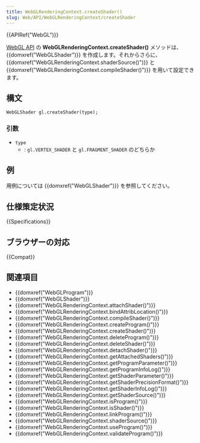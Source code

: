 ```yaml
---
title: WebGLRenderingContext.createShader()
slug: Web/API/WebGLRenderingContext/createShader
---
```


{{APIRef("WebGL")}}

[WebGL API](/ja/docs/Web/API/WebGL_API) の **WebGLRenderingContext.createShader()** メソッドは、{{domxref("WebGLShader")}} を作成します。それからさらに、 {{domxref("WebGLRenderingContext.shaderSource()")}} と {{domxref("WebGLRenderingContext.compileShader()")}} を用いて設定できます。

## 構文

```
WebGLShader gl.createShader(type);
```

### 引数

- `type`
  - : `gl.VERTEX_SHADER` と `gl.FRAGMENT_SHADER` のどちらか

## 例

用例については {{domxref("WebGLShader")}} を参照してください。

## 仕様策定状況

{{Specifications}}

## ブラウザーの対応

{{Compat}}

## 関連項目

- {{domxref("WebGLProgram")}}
- {{domxref("WebGLShader")}}
- {{domxref("WebGLRenderingContext.attachShader()")}}
- {{domxref("WebGLRenderingContext.bindAttribLocation()")}}
- {{domxref("WebGLRenderingContext.compileShader()")}}
- {{domxref("WebGLRenderingContext.createProgram()")}}
- {{domxref("WebGLRenderingContext.createShader()")}}
- {{domxref("WebGLRenderingContext.deleteProgram()")}}
- {{domxref("WebGLRenderingContext.deleteShader()")}}
- {{domxref("WebGLRenderingContext.detachShader()")}}
- {{domxref("WebGLRenderingContext.getAttachedShaders()")}}
- {{domxref("WebGLRenderingContext.getProgramParameter()")}}
- {{domxref("WebGLRenderingContext.getProgramInfoLog()")}}
- {{domxref("WebGLRenderingContext.getShaderParameter()")}}
- {{domxref("WebGLRenderingContext.getShaderPrecisionFormat()")}}
- {{domxref("WebGLRenderingContext.getShaderInfoLog()")}}
- {{domxref("WebGLRenderingContext.getShaderSource()")}}
- {{domxref("WebGLRenderingContext.isProgram()")}}
- {{domxref("WebGLRenderingContext.isShader()")}}
- {{domxref("WebGLRenderingContext.linkProgram()")}}
- {{domxref("WebGLRenderingContext.shaderSource()")}}
- {{domxref("WebGLRenderingContext.useProgram()")}}
- {{domxref("WebGLRenderingContext.validateProgram()")}}
